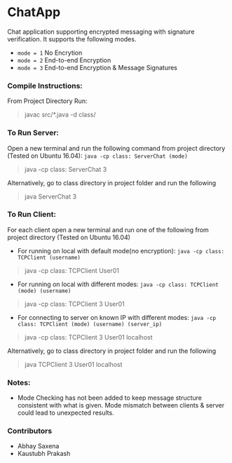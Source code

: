 # ChatApp

Chat application supporting encrypted messaging with signature verification.
It supports the following modes.

- `mode = 1` No Encrytion
- `mode = 2` End-to-end Encryption
- `mode = 3` End-to-end Encryption & Message Signatures

### Compile Instructions:

From Project Directory Run:
> javac src/*.java -d class/

### To Run Server:

Open a new terminal and run the following command from project directory (Tested on Ubuntu 16.04): `java -cp class: ServerChat (mode)`

> java -cp class: ServerChat 3

Alternatively, go to class directory in project folder and run the following

> java ServerChat 3

### To Run Client:

For each client open a new terminal and run one of the following from project directory (Tested on Ubuntu 16.04)

- For running on local with default mode(no encryption): `java -cp class: TCPClient (username)`
> java -cp class: TCPClient User01

- For running on local with different modes:  `java -cp class: TCPClient (mode) (username)`
> java -cp class: TCPClient 3 User01

- For connecting to server on known IP with different modes:  `java -cp class: TCPClient (mode) (username) (server_ip)`
> java -cp class: TCPClient 3 User01 localhost

Alternatively, go to class directory in project folder and run the following

> java TCPClient 3 User01 localhost

### Notes:

- Mode Checking has not been added to keep message structure consistent with what is given. Mode mismatch between clients & server could lead to unexpected results.

### Contributors

- Abhay Saxena
- Kaustubh Prakash